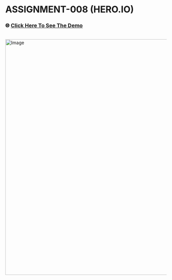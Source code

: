 # ASSIGNMENT-008 (HERO.IO)

### 🌐 [Click Here To See The Demo](https://abrarulrhythm.github.io/assignment-06/)
<br>

<img width="1200" height="734" alt="Image" src="https://github.com/user-attachments/assets/f9fec077-84eb-4d67-9614-7093d0ffde63" />
<br>
<br>